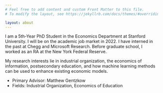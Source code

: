 ```yaml
---
# Feel free to add content and custom Front Matter to this file.
# To modify the layout, see https://jekyllrb.com/docs/themes/#overriding-theme-defaults

layout: about
---
```


I am a 5th-Year PhD Student in the Economics Department at Stanford University. I will be on the academic job market in 2022. I have interned in the past at Chegg and Microsoft Research.  Before graduate school, I worked as an RA at the New York Federal Reserve.

My research interests lie in industrial organization, the economics of information, postsecondary education, and how machine learning methods can be used to enhance existing economic models.
- Primary Advisor: Matthew Gentzkow
- Fields: Industrial Organization, Economics of Education
